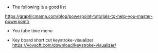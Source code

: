 - The following is a good list

https://graphicmama.com/blog/powerpoint-tutorials-to-help-you-master-powerpoint/

- You tube time menu

- Key board short cut keystroke-visualizer
https://vovsoft.com/download/keystroke-visualizer/



